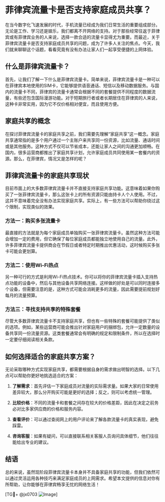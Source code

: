 # 菲律宾流量卡是否支持家庭成员共享？

在当今数字化飞速发展的时代，手机流量已经成为我们日常生活的重要组成部分。无论是工作、学习还是娱乐，我们都离不开网络的支持。对于那些经常往返于菲律宾或有菲律宾业务的人来说，选择一款合适的流量卡显得尤为重要。而最近，关于菲律宾流量卡是否支持家庭成员共享的问题，成为了许多人关注的焦点。今天，我们就来聊聊这个话题，看看究竟有没有办法让家人们一起享受便捷的上网体验。

## 什么是菲律宾流量卡？

首先，让我们了解一下什么是菲律宾流量卡。简单来说，菲律宾流量卡是一种可以在菲律宾本地使用的SIM卡，它能够提供语音通话、短信以及移动数据服务。与国内的流量卡不同，菲律宾的流量卡通常会根据不同的套餐提供不同程度的数据流量，有些还包含国际漫游功能。对于短期旅行者或者长期居住在菲律宾的人来说，这种卡非常实用，因为它不仅价格相对便宜，而且使用方便。

## 家庭共享的概念

在探讨菲律宾流量卡的家庭共享之前，我们需要先理解“家庭共享”这一概念。家庭共享通常指的是多个用户通过一个主账户来共享同一份资源，比如流量、通话时间或是其他服务。这种方式不仅可以节省成本，还能让家人之间的沟通更加顺畅。在国内，很多运营商都推出了家庭共享计划，允许家庭成员共同使用某一套餐内的资源。那么，在菲律宾，情况又是怎样的呢？

## 菲律宾流量卡的家庭共享现状

目前市面上的大多数菲律宾流量卡并不直接支持家庭共享功能。这意味着如果你购买了一张菲律宾流量卡，那么这张卡上的所有资源只能由持卡人个人使用。不过，这并不意味着完全没有办法实现家庭共享。实际上，有一些方法可以帮助你绕过这个限制，实现类似的效果。

### 方法一：购买多张流量卡

最直接的方法就是为每个家庭成员单独购买一张菲律宾流量卡。虽然这种方法可能会增加一定的费用，但它确保了每位家庭成员都能独立地使用自己的流量。此外，许多菲律宾流量卡提供商会在节假日或者特定时期推出优惠活动，这时候购买多张卡可能会更划算。

### 方法二：使用Wi-Fi热点

另一种可行的方式是利用Wi-Fi热点技术。你可以将你的菲律宾流量卡插入支持热点功能的设备中，然后与其他设备共享网络连接。这样做的好处是可以同时连接多个设备，但需要注意的是，这种方式可能会消耗更多的流量，因此需要提前规划好每月的流量预算。

### 方法三：寻找支持共享的特殊套餐

尽管大多数菲律宾流量卡不支持家庭共享，但也有一些特殊的套餐可能提供了类似的选项。例如，某些运营商可能会推出针对家庭用户的捆绑包，允许一定数量的设备共享同一份流量资源。这类套餐通常会有明确的规定和限制条件，所以在选择时一定要仔细阅读相关条款。

## 如何选择适合的家庭共享方案？

无论采取哪种方式实现家庭共享，都需要根据自身的需求做出明智的选择。以下几点可以帮助你更好地挑选适合的方案：

1. **了解需求**：首先评估一下家庭成员对流量的实际需求量。如果大家的日常使用差异较大，那么分开购买可能是更好的选择；反之，则可以考虑统一管理。

2. **比较价格**：不同的流量卡和套餐之间存在较大的价格差距，因此在决定之前务必对比多家供应商的价格和服务内容。

3. **查看评价**：可以通过查阅网上的用户评论来了解各款流量卡的真实表现，避免踩雷。

4. **咨询客服**：如果有疑问，可以直接联系相关客服人员询问具体细节，他们往往能给出专业的建议。

## 结语

总的来说，虽然现阶段菲律宾流量卡本身并不具备家庭共享的功能，但我们依然可以通过灵活运用各种技巧来满足家庭成员的上网需求。希望本文提供的信息对你有所帮助，让你能够在菲律宾畅享无忧的网络生活！

[TG💪+ @jx0703 ![Image](https://github.com/user-attachments/assets/dbca1d08-cadb-493c-b0ec-ad6f7a83f270)]